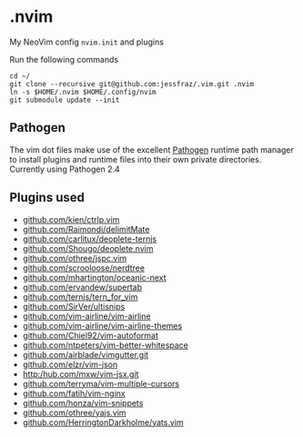 .nvim
======

My NeoVim config `nvim.init` and plugins

Run the following commands
```console
cd ~/
git clone --recursive git@github.com:jessfraz/.vim.git .nvim
ln -s $HOME/.nvim $HOME/.config/nvim
git submodule update --init
```

## Pathogen
The vim dot files make use of the excellent [Pathogen](https://github.com/tpope/vim-pathogen) runtime path manager to install plugins and runtime files into their own private directories.
Currently using Pathogen 2.4

## Plugins used
* [github.com/kien/ctrlp.vim](https://github.com/kien/ctrlp.vim.git)
* [github.com/Raimondi/delimitMate](https://github.com/Raimondi/delimitMate.git)
* [github.com/carlitux/deoplete-ternjs](https://github.com/carlitux/deoplete-ternjs.git)
* [github.com/Shougo/deoplete.nvim](https://github.com/Shougo/deoplete.nvim.git)
* [github.com/othree/jspc.vim](https://github.com/othree/jspc.vim.git)
* [github.com/scrooloose/nerdtree](https://github.com/scrooloose/nerdtree.git)
* [github.com/mhartington/oceanic-next](https://github.com/mhartington/oceanic-next.git)
* [github.com/ervandew/supertab](https://github.com/ervandew/supertab.git)
* [github.com/ternjs/tern_for_vim](https://github.com/ternjs/tern_for_vim.git)
* [github.com/SirVer/ultisnips](https://github.com/SirVer/ultisnips.git)
* [github.com/vim-airline/vim-airline](https://github.com/vim-airline/vim-airline.git)
* [github.com/vim-airline/vim-airline-themes](https://github.com/vim-airline/vim-airline-themes.git)
* [github.com/Chiel92/vim-autoformat](https://github.com/Chiel92/vim-autoformat.git)
* [github.com/ntpeters/vim-better-whitespace](https://github.com/ntpeters/vim-better-whitespace.git)
* [github.com/airblade/vimgutter.git](https://github.com/airblade/vim-gitgutter.git)
* [github.com/elzr/vim-json](https://github.com/elzr/vim-json.git)
* [http:/hub.com/mxw/vim-jsx.git](http://github.com/mxw/vim-jsx.git)
* [github.com/terryma/vim-multiple-cursors](https://github.com/terryma/vim-multiple-cursors.git)
* [github.com/fatih/vim-nginx](https://github.com/fatih/vim-nginx.git)
* [github.com/honza/vim-snippets](https://github.com/honza/vim-snippets.git)
* [github.com/othree/yajs.vim](https://github.com/othree/yajs.vim.git)
* [github.com/HerringtonDarkholme/yats.vim](https://github.com/HerringtonDarkholme/yats.vim.git)
